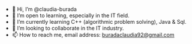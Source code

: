 - 👋 Hi, I’m @claudia-burada
- 👀 I’m open to learning, especially in the IT field.
- 🌱 I’m currently learning C++ (algorithmic problem solving), Java & Sql.
- 💞️ I’m looking to collaborate in the IT industry.
- 📫 How to reach me, email address: buradaclaudia92@gmail.com

<!---
claudia-burada/claudia-burada is a ✨ special ✨ repository because its `README.md` (this file) appears on your GitHub profile.
You can click the Preview link to take a look at your changes.
--->
